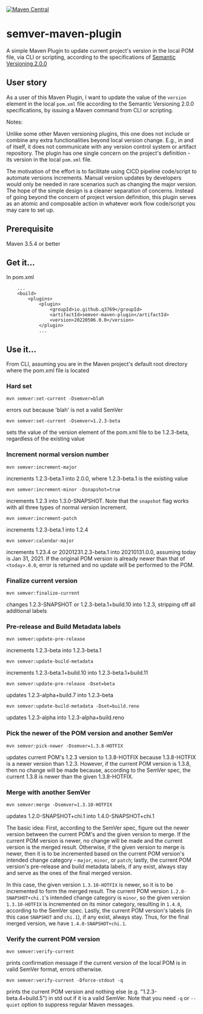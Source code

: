 [![Maven Central](https://img.shields.io/maven-central/v/io.github.q3769/semver-maven-plugin.svg?label=Maven%20Central)](https://search.maven.org/search?q=g:%22io.github.q3769%22%20AND%20a:%22semver-maven-plugin%22)

# semver-maven-plugin

A simple Maven Plugin to update current project's version in the local POM file, via CLI or scripting, according to the
specifications of [Semantic Versioning 2.0.0](https://semver.org/)

## User story

As a user of this Maven Plugin, I want to update the value of the `version` element in the local `pom.xml` file
according to the Semantic Versioning 2.0.0 specifications, by issuing a Maven command from CLI or scripting.

Notes:

Unlike some other Maven versioning plugins, this one does not include or combine any extra functionalities beyond local
version change. E.g., in and of itself, it does not communicate with any version control system or artifact repository.
The plugin has one single concern on the project's definition - its version in the local `pom.xml` file.

The motivation of the effort is to facilitate using CICD pipeline code/script to automate versions increments. Manual
version updates by developers would only be needed in rare scenarios such as changing the major version. The hope of the
simple design is a cleaner separation of concerns. Instead of going beyond the concern of project version definition,
this plugin serves as an atomic and composable action in whatever work flow code/script you may care to set up.

## Prerequisite

Maven 3.5.4 or better

## Get it...

In pom.xml

```
    ...
    <build>
        <plugins>
            <plugin>
                <groupId>io.github.q3769</groupId>
                <artifactId>semver-maven-plugin</artifactId>
                <version>20220506.0.0</version>
            </plugin>
            ...
```            

## Use it...

From CLI, assuming you are in the Maven project's default root directory where the pom.xml file is located

### Hard set

```
mvn semver:set-current -Dsemver=blah
```

errors out because 'blah' is not a valid SemVer

```
mvn semver:set-current -Dsemver=1.2.3-beta
```

sets the value of the version element of the pom.xml file to be 1.2.3-beta, regardless of the existing value

### Increment normal version number

```
mvn semver:increment-major
```

increments 1.2.3-beta.1 into 2.0.0, where 1.2.3-beta.1 is the existing value

```
mvn semver:increment-minor -Dsnapshot=true
```

increments 1.2.3 into 1.3.0-SNAPSHOT. Note that the `snapshot` flag works with all three types of normal version
increment.

```
mvn semver:increment-patch
```

increments 1.2.3-beta.1 into 1.2.4

```
mvn semver:calendar-major
```

increments 1.23.4 or 20201231.2.3-beta.1 into 20210131.0.0, assuming today is Jan 31, 2021. If the original POM version
is already newer than that of `<today>.0.0`, error is returned and no update will be performed to the POM.

### Finalize current version

```
mvn semver:finalize-current
```

changes 1.2.3-SNAPSHOT or 1.2.3-beta.1+build.10 into 1.2.3, stripping off all additional labels

### Pre-release and Build Metadata labels

```
mvn semver:update-pre-release
```

increments 1.2.3-beta into 1.2.3-beta.1

```
mvn semver:update-build-metadata
```

increments 1.2.3-beta.1+build.10 into 1.2.3-beta.1+build.11

```
mvn semver:update-pre-release -Dset=beta
```

updates 1.2.3-alpha+build.7 into 1.2.3-beta

```
mvn semver:update-build-metadata -Dset=build.reno
```

updates 1.2.3-alpha into 1.2.3-alpha+build.reno

### Pick the newer of the POM version and another SemVer

```
mvn semver:pick-newer -Dsemver=1.3.8-HOTFIX
```

updates current POM's 1.2.3 version to 1.3.8-HOTFIX because 1.3.8-HOTFIX is a newer version than 1.2.3. However, if the
current POM version is 1.3.8, then no change will be made because, according to the SemVer spec, the current 1.3.8 is
newer than the given 1.3.8-HOTFIX.

### Merge with another SemVer

```
mvn semver:merge -Dsemver=1.3.10-HOTFIX
```

updates 1.2.0-SNAPSHOT+chi.1 into 1.4.0-SNAPSHOT+chi.1

The basic idea: First, according to the SemVer spec, figure out the newer version between the current POM's and the
given version to merge. If the current POM version is newer, no change will be made and the current version is the
merged result. Otherwise, if the given version to merge is newer, then it is to be incremented based on the current POM
version's intended change category - `major`, `minor`, or `patch`; lastly, the current POM version's pre-release and
build metadata labels, if any exist, always stay and serve as the ones of the final merged version.

In this case, the given version `1.3.10-HOTFIX` is newer, so it is to be incremented to form the merged result. The
current POM version `1.2.0-SNAPSHOT+chi.1`'s intended change category is `minor`, so the given version `1.3.10-HOTFIX`
is incremented on its minor category, resulting in `1.4.0`, according to the SemVer spec. Lastly, the current POM
version's labels (in this case `SNAPSHOT` and `chi.1`), if any exist, always stay. Thus, for the final merged version,
we have `1.4.0-SNAPSHOT+chi.1`.

### Verify the current POM version

```
mvn semver:verify-current
```

prints confirmation message if the current version of the local POM is in valid SemVer format, errors otherwise.

```
mvn semver:verify-current -Dforce-stdout -q
```

prints the current POM version and nothing else (e.g. "1.2.3-beta.4+build.5") in std out if it is a valid SemVer. Note
that you need `-q` or `--quiet` option to suppress regular Maven messages.
